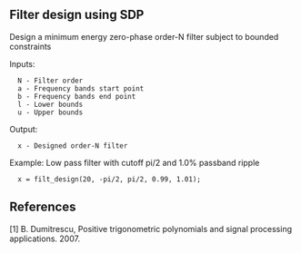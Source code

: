 ## Filter design using SDP

Design a minimum energy zero-phase order-N filter subject to bounded constraints

Inputs:

      N - Filter order
      a - Frequency bands start point
      b - Frequency bands end point
      l - Lower bounds
      u - Upper bounds
Output:

      x - Designed order-N filter

Example: Low pass filter with cutoff pi/2 and 1.0% passband ripple

      x = filt_design(20, -pi/2, pi/2, 0.99, 1.01);


## References
[1]	B. Dumitrescu, Positive trigonometric polynomials and signal processing applications. 2007.
